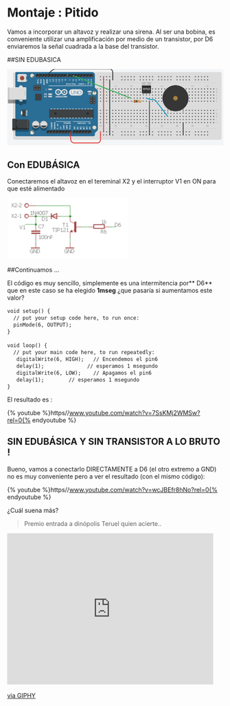 
# Montaje : Pitido
Vamos a incorporar un altavoz y realizar una sirena. Al ser una bobina, es conveniente utilizar una amplificación por medio de un transistor, por D6 enviaremos la señal cuadrada a la base del transistor.

##SIN EDUBASICA

![](/assets/sin-edub-altavoz.png)

## Con EDUBÁSICA

Conectaremos el altavoz en el tereminal X2 y el interruptor V1 en ON para que esté alimentado

![](img/img0.11.png)

##Continuamos ...

El código es muy sencillo, simplemente es una intermitencia por** D6** que en este caso se ha elegido **1mseg** ¿que pasaría si aumentamos este valor?

```cpp+lineNumbers:true
void setup() {
  // put your setup code here, to run once:
  pinMode(6, OUTPUT); 
}

void loop() {
  // put your main code here, to run repeatedly:
   digitalWrite(6, HIGH);   // Encendemos el pin6
   delay(1);              // esperamos 1 msegundo
   digitalWrite(6, LOW);    // Apagamos el pin6  
   delay(1);        // esperamos 1 msegundo
}
```

El resultado es :

{% youtube %}https//www.youtube.com/watch?v=7SsKMj2WMSw?rel=0{% endyoutube %}

## SIN EDUBÁSICA Y SIN TRANSISTOR A LO BRUTO !

Bueno, vamos a conectarlo DIRECTAMENTE a D6 (el otro extremo a GND) no es muy conveniente pero a ver el resultado (con el mismo código):

{% youtube %}https//www.youtube.com/watch?v=wcJBEfr8hNo?rel=0{% endyoutube %}

¿Cuál suena más?

> Premio entrada a dinópolis Teruel quien acierte..

<iframe src="https://giphy.com/embed/3o6gb18J2gERJiLmmc" width="480" height="352" frameBorder="0" class="giphy-embed" allowFullScreen></iframe><p><a href="https://giphy.com/gifs/oscars-academy-awards-3o6gb18J2gERJiLmmc">via GIPHY</a></p>






